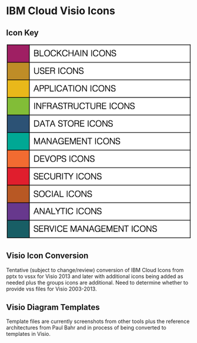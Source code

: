 # IBM Cloud Visio Icons

## Icon Key

![Icon Key](/images/icon_key.png)

## Visio Icon Conversion

Tentative (subject to change/review) conversion of IBM Cloud Icons from pptx to vssx for Visio 2013 and later with additional icons being added as needed plus the groups icons are additional. Need to determine whether to provide vss files for Visio 2003-2013.  

## Visio Diagram Templates

Template files are currently screenshots from other tools plus the reference architectures from Paul Bahr and in process of being converted to templates in Visio.
